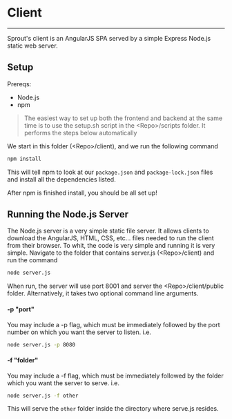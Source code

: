 # Client

------

Sprout's client is an AngularJS SPA served by a simple Express Node.js static web server.

## Setup

Prereqs:

- Node.js
- npm

> The easiest way to set up both the frontend and backend at the same time is to use the 
> setup.sh script in the \<Repo>/scripts folder. It performs the steps below automatically

We start in this folder (\<Repo>/client), and we run the following command
```bash
npm install
```

This will tell npm to look at our `package.json` and `package-lock.json` files and install all
the dependencies listed.

After npm is finished install, you should be all set up!

## Running the Node.js Server

The Node.js server is a very simple static file server. It allows clients to download the
AngularJS, HTML, CSS, etc... files needed to run the client from their browser. To whit, the code
is very simple and running it is very simple. Navigate to the folder that contains server.js
(\<Repo>/client) and run the command

```bash
node server.js
```

When run, the server will use port 8001 and server the \<Repo>/client/public folder. Alternatively, it 
takes two optional command line arguments.

#### -p "port"

You may include a -p flag, which must be immediately followed by the port number on which you want
the server to listen. i.e.

```bash
node server.js -p 8080
```

#### -f "folder"

You may include a -f flag, which must be immediately followed by the folder which you want
the server to serve. i.e.

```bash
node server.js -f other
```

This will serve the `other` folder inside the directory where serve.js resides.


